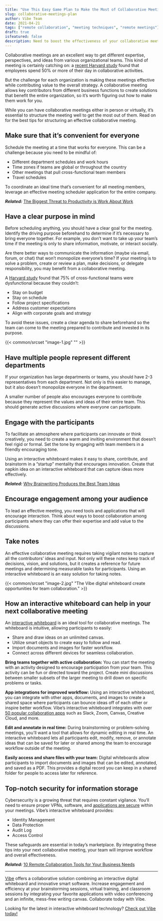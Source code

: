 ```yaml
---
title: "Use This Easy Game Plan to Make the Most of Collaborative Meetings"
slug: collaborative-meetings-plan
author: Vibe Team
date: 2021-04-21
tags: ["remote collaboration", "meeting techniques", "remote meetings"]
draft: true
isfeatured: false
description: Need to boost the effectiveness of your collaborative meetings? Vibe offers essential tips for engaging participants.
---
```




Collaborative meetings are an excellent way to get different expertise, perspectives, and ideas from various organizational teams. This kind of meeting is certainly catching on: a [recent Harvard study](https://hbr.org/2016/01/collaborative-overload) found that employees spend 50% or more of their day in collaborative activities.

But the challenge for each organization is making these meetings effective while contributing value to the overall strategy. A collaborative meeting allows key contributors from different business functions to create solutions that benefit the entire organization, so it’s worth figuring out how to make them work for you.

While you can have collaborative meetings either in person or virtually, it’s essential to structure the meeting well to get the most out of them. Read on for the best tips for structuring an effective collaborative meeting.

## Make sure that it’s convenient for everyone

Schedule the meeting at a time that works for everyone. This can be a challenge because you need to be mindful of:

- Different department schedules and work hours
- Time zones if teams are global or throughout the country
- Other meetings that pull cross-functional team members
- Travel schedules

To coordinate an ideal time that’s convenient for all meeting members, leverage an effective meeting scheduler application for the entire company.

***Related:*** [The Biggest Threat to Productivity is Work About Work](https://vibe.us/blog/the-biggest-threat-to-productivity-is-work-about-work-heres-how-to-fix-it/)

## Have a clear purpose in mind

Before scheduling anything, you should have a clear goal for the meeting. Identify the driving purpose beforehand to determine if it’s necessary to bring everyone together. For example, you don’t want to take up your team’s time if the meeting is only to share information, motivate, or interact socially.

Are there better ways to communicate the information (maybe via email, forum, or chat) that won’t monopolize everyone’s time? If your meeting is to solve a problem, create or review a plan, make decisions, or delegate responsibility, you may benefit from a collaborative meeting.

A [Harvard study](#) found that 75% of cross-functional teams were dysfunctional because they couldn’t:

- Stay on budget
- Stay on schedule
- Follow project specifications
- Address customer expectations
- Align with corporate goals and strategy

To avoid these issues, create a clear agenda to share beforehand so the team can come to the meeting prepared to contribute and invested in its purpose.


{{< common/srcset "image-1.jpg" "" >}}

## Have multiple people represent different departments

If your organization has large departments or teams, you should have 2-3 representatives from each department. Not only is this easier to manage, but it also doesn’t monopolize everyone in the department.

A smaller number of people also encourages everyone to contribute because they represent the values and ideas of their entire team. This should generate active discussions where everyone can participate.

## Engage with the participants

To facilitate an atmosphere where participants can innovate or think creatively, you need to create a warm and inviting environment that doesn’t feel rigid or formal. Set the tone by engaging with team members in a friendly encouraging tone.

Using an interactive whiteboard makes it easy to share, contribute, and brainstorm in a “startup” mentality that encourages innovation. Create that napkin idea on an interactive whiteboard that can capture ideas more effectively.

***Related:*** [Why Brainwriting Produces the Best Team Ideas](https://vibe.us/blog/why-brainwriting-produces-the-best-team-ideas/)                  

## Encourage engagement among your audience

To lead an effective meeting, you need tools and applications that will encourage interaction. Think about ways to boost collaboration among participants where they can offer their expertise and add value to the discussions.

## Take notes

An effective collaborative meeting requires taking vigilant notes to capture all the contributors’ ideas and input. Not only will these notes keep track of decisions, vision, and solutions, but it creates a reference for future meetings and determining measurable tasks for participants. Using an interactive whiteboard is an easy solution for taking notes.


{{< common/srcset "image-2.jpg" "The Vibe digital whiteboard create opportunities for team collaboration." >}}

## How an interactive whiteboard can help in your next collaborative meeting

An [interactive whiteboard](https://vibe.us/software/) is an ideal tool for collaborative meetings. The whiteboard is intuitive, allowing participants to easily:

- Share and draw ideas on an unlimited canvas.
- Utilize smart objects to create easy to follow and read.
- Import documents and images for faster workflow.
- Connect across different devices for seamless collaboration.

**Bring teams together with active collaboration:**
You can start the meeting with an activity designed to encourage participation from your team. This activity can be fun or directed toward the project. Create mini discussions between smaller subsets of the larger meeting to drill down on specific problems or tasks.

**App integrations for improved workflow:**
Using an interactive whiteboard, you can integrate with other apps, documents, and images to create a shared space where participants can bounce ideas off of each other or inspire better workflow. Vibe’s interactive whiteboard integrates with over [50 popular collaboration apps](https://vibe.us/android-app-store/) such as Slack, Zoom, Canvas, Creative Cloud, and more.

**Edit and annotate in real time:**
During brainstorming or problem-solving meetings, you’ll want a tool that allows for dynamic editing in real time. An interactive whiteboard lets all participants edit, modify, remove, or annotate ideas that can be saved for later or shared among the team to encourage workflow outside of the meeting.

**Easily access and share files with your team:**
Digital whiteboards allow participants to import documents and images that can be edited, annotated, and saved as a PDF. This provides a digital record you can keep in a shared folder for people to access later for reference.

## Top-notch security for information storage

Cybersecurity is a growing threat that requires constant vigilance. You’ll need to ensure proper VPNs, software, and [applications are secure](https://vibe.us/security/) within your meetings. Vibe’s interactive whiteboard provides:

- Identity Management
- Data Protection
- Audit Log
- Access Control

These safeguards are essential in today’s marketplace. By integrating these tips into your next collaborative meeting, your team will improve workflow and overall effectiveness.

***Related:*** [10 Remote Collaboration Tools for Your Business Needs](https://vibe.us/blog/remote-collaboration-tools-for-your-business-needs/)



----------

[Vibe](https://vibe.us/) offers a collaborative solution combining an interactive digital whiteboard and innovative smart software. Increase engagement and efficiency at your brainstorming sessions, virtual training, and classroom sessions by integrating your favorite applications with video conferencing and an infinite, mess-free writing canvas. Collaborate today with Vibe.

Looking for the latest in interactive whiteboard technology? [Check out Vibe today!](https://vibe.us/order/)
